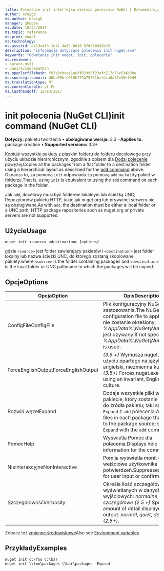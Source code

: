 ```yaml
---
title: Polecenie init interfejsu wiersza polecenia NuGet | Dokumentacja firmy Microsoft
author: kraigb
ms.author: kraigb
manager: ghogen
ms.date: 10/24/2017
ms.topic: reference
ms.prod: nuget
ms.technology: 
ms.assetid: d413e4f3-1b41-4a92-8df8-87d21b542bd3
description: "Informacje dotyczące polecenia init nuget.exe"
keywords: "Odwołanie init nuget, init, polecenie"
ms.reviewer:
- karann-msft
- unniravindranathan
ms.openlocfilehash: f63a3cbcca1aeff02995f23afd217c76e534b3be
ms.sourcegitcommit: d0ba99bfe019b779b75731bafdca8a37e35ef0d9
ms.translationtype: MT
ms.contentlocale: pl-PL
ms.lasthandoff: 12/14/2017
---
```

# <a name="init-command-nuget-cli"></a><span data-ttu-id="a2f3a-104">init polecenia (NuGet CLI)</span><span class="sxs-lookup"><span data-stu-id="a2f3a-104">init command (NuGet CLI)</span></span>

<span data-ttu-id="a2f3a-105">**Dotyczy:** pakietu tworzenia &bullet; **obsługiwane wersje:** 3.3 +</span><span class="sxs-lookup"><span data-stu-id="a2f3a-105">**Applies to:** package creation &bullet; **Supported versions:** 3.3+</span></span>

<span data-ttu-id="a2f3a-106">Kopiuje wszystkie pakiety z płaskim folderu do folderu docelowego przy użyciu układzie hierarchicznym, zgodnie z opisem dla [Dodaj polecenie](#add) powyżej.</span><span class="sxs-lookup"><span data-stu-id="a2f3a-106">Copies all the packages from a flat folder to a destination folder using a hierarchical layout as described for the [add command](#add) above.</span></span> <span data-ttu-id="a2f3a-107">Oznacza to, za pomocą `init` odpowiada za pomocą `add` na każdy pakiet w folderze.</span><span class="sxs-lookup"><span data-stu-id="a2f3a-107">That is, using `init` is equivalent to using the `add` command on each package in the folder.</span></span>

<span data-ttu-id="a2f3a-108">Jak `add`, docelowy musi być folderem lokalnym lub ścieżką UNC; Repozytoriów pakietu HTTP, takie jak nuget.org lub prywatnej serwery nie są obsługiwane.</span><span class="sxs-lookup"><span data-stu-id="a2f3a-108">As with `add`, the destination must be either a local folder or a UNC path; HTTP package repositories such as nuget.org or private servers are not supported.</span></span>

## <a name="usage"></a><span data-ttu-id="a2f3a-109">Użycie</span><span class="sxs-lookup"><span data-stu-id="a2f3a-109">Usage</span></span>

```
nuget init <source> <destination> [options]
```

<span data-ttu-id="a2f3a-110">gdzie `<source>` jest folder zawierający pakietów i `<destination>` jest folder lokalny lub nazwa ścieżki UNC, do którego zostaną skopiowane pakiety.</span><span class="sxs-lookup"><span data-stu-id="a2f3a-110">where `<source>` is the folder containing packages and `<destination>` is the local folder or UNC pathname to which the packages will be copied.</span></span>

## <a name="options"></a><span data-ttu-id="a2f3a-111">Opcje</span><span class="sxs-lookup"><span data-stu-id="a2f3a-111">Options</span></span>

| <span data-ttu-id="a2f3a-112">Opcja</span><span class="sxs-lookup"><span data-stu-id="a2f3a-112">Option</span></span> | <span data-ttu-id="a2f3a-113">Opis</span><span class="sxs-lookup"><span data-stu-id="a2f3a-113">Description</span></span> |
| --- | --- |
| <span data-ttu-id="a2f3a-114">ConfigFile</span><span class="sxs-lookup"><span data-stu-id="a2f3a-114">ConfigFile</span></span> | <span data-ttu-id="a2f3a-115">Plik konfiguracyjny NuGet do zastosowania.</span><span class="sxs-lookup"><span data-stu-id="a2f3a-115">The NuGet configuration file to apply.</span></span> <span data-ttu-id="a2f3a-116">Jeśli nie zostanie określony, *%AppData%\NuGet\NuGet.Config* jest używany.</span><span class="sxs-lookup"><span data-stu-id="a2f3a-116">If not specified, *%AppData%\NuGet\NuGet.Config* is used.</span></span> |
| <span data-ttu-id="a2f3a-117">ForceEnglishOutput</span><span class="sxs-lookup"><span data-stu-id="a2f3a-117">ForceEnglishOutput</span></span> | <span data-ttu-id="a2f3a-118">*(3.5 +)*  Wymusza nuget.exe przy użyciu opartego na język angielski, niezmienna kultura.</span><span class="sxs-lookup"><span data-stu-id="a2f3a-118">*(3.5+)* Forces nuget.exe to run using an invariant, English-based culture.</span></span> |
| <span data-ttu-id="a2f3a-119">Rozwiń węzeł</span><span class="sxs-lookup"><span data-stu-id="a2f3a-119">Expand</span></span> | <span data-ttu-id="a2f3a-120">Dodaje wszystkie pliki w każdym pakiecie, który zostanie dodany do źródła pakietu; taki sam jak `-Expand` z `add` polecenia.</span><span class="sxs-lookup"><span data-stu-id="a2f3a-120">Adds all files in each package that's added to the package source; same as `-Expand` with the `add` command.</span></span> |
| <span data-ttu-id="a2f3a-121">Pomoc</span><span class="sxs-lookup"><span data-stu-id="a2f3a-121">Help</span></span> | <span data-ttu-id="a2f3a-122">Wyświetla Pomoc dla polecenia.</span><span class="sxs-lookup"><span data-stu-id="a2f3a-122">Displays help information for the command.</span></span> |
| <span data-ttu-id="a2f3a-123">Nieinterakcyjne</span><span class="sxs-lookup"><span data-stu-id="a2f3a-123">NonInteractive</span></span> | <span data-ttu-id="a2f3a-124">Pomija wyświetla monit o dane wejściowe użytkownika lub potwierdzeń.</span><span class="sxs-lookup"><span data-stu-id="a2f3a-124">Suppresses prompts for user input or confirmations.</span></span> |
| <span data-ttu-id="a2f3a-125">Szczegółowość</span><span class="sxs-lookup"><span data-stu-id="a2f3a-125">Verbosity</span></span> | <span data-ttu-id="a2f3a-126">Określa ilość szczegółów wyświetlanych w danych wyjściowych: *normalne*, *quiet*, *szczegółowe (2.5 +)*.</span><span class="sxs-lookup"><span data-stu-id="a2f3a-126">Specifies the amount of detail displayed in the output: *normal*, *quiet*, *detailed (2.5+)*.</span></span> |

<span data-ttu-id="a2f3a-127">Zobacz też [zmienne środowiskowe](cli-ref-environment-variables.md)</span><span class="sxs-lookup"><span data-stu-id="a2f3a-127">Also see [Environment variables](cli-ref-environment-variables.md)</span></span>

## <a name="examples"></a><span data-ttu-id="a2f3a-128">Przykłady</span><span class="sxs-lookup"><span data-stu-id="a2f3a-128">Examples</span></span>

```
nuget init c:\foo c:\bar
nuget init \\foo\packages \\bar\packages -Expand
```
